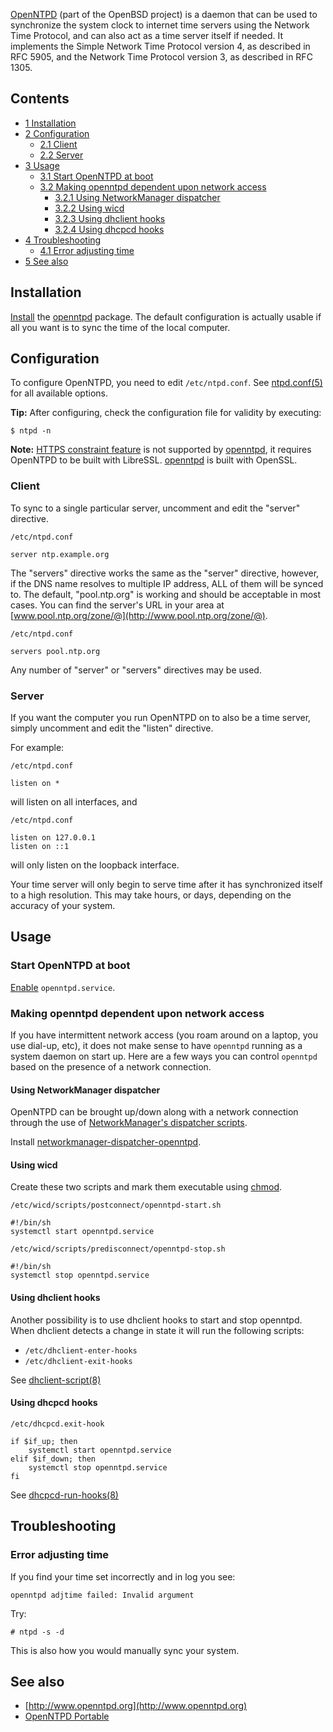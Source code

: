 [OpenNTPD](http://www.openntpd.org/) (part of the OpenBSD project) is a daemon that can be used to synchronize the system clock to internet time servers using the Network Time Protocol, and can also act as a time server itself if needed. It implements the Simple Network Time Protocol version 4, as described in RFC 5905, and the Network Time Protocol version 3, as described in RFC 1305.

## Contents

*   [1 Installation](#Installation)
*   [2 Configuration](#Configuration)
    *   [2.1 Client](#Client)
    *   [2.2 Server](#Server)
*   [3 Usage](#Usage)
    *   [3.1 Start OpenNTPD at boot](#Start_OpenNTPD_at_boot)
    *   [3.2 Making openntpd dependent upon network access](#Making_openntpd_dependent_upon_network_access)
        *   [3.2.1 Using NetworkManager dispatcher](#Using_NetworkManager_dispatcher)
        *   [3.2.2 Using wicd](#Using_wicd)
        *   [3.2.3 Using dhclient hooks](#Using_dhclient_hooks)
        *   [3.2.4 Using dhcpcd hooks](#Using_dhcpcd_hooks)
*   [4 Troubleshooting](#Troubleshooting)
    *   [4.1 Error adjusting time](#Error_adjusting_time)
*   [5 See also](#See_also)

## Installation

[Install](/index.php/Install "Install") the [openntpd](https://www.archlinux.org/packages/?name=openntpd) package. The default configuration is actually usable if all you want is to sync the time of the local computer.

## Configuration

To configure OpenNTPD, you need to edit `/etc/ntpd.conf`. See [ntpd.conf(5)](http://jlk.fjfi.cvut.cz/arch/manpages/man/ntpd.conf.5) for all available options.

**Tip:** After configuring, check the configuration file for validity by executing:
```
$ ntpd -n

```

**Note:** [HTTPS constraint feature](https://marc.info/?l=openbsd-tech&m=142356166731390&w=2) is not supported by [openntpd](https://www.archlinux.org/packages/?name=openntpd), it requires OpenNTPD to be built with LibreSSL. [openntpd](https://www.archlinux.org/packages/?name=openntpd) is built with OpenSSL.

### Client

To sync to a single particular server, uncomment and edit the "server" directive.

 `/etc/ntpd.conf` 
```
server ntp.example.org

```

The "servers" directive works the same as the "server" directive, however, if the DNS name resolves to multiple IP address, ALL of them will be synced to. The default, "pool.ntp.org" is working and should be acceptable in most cases. You can find the server's URL in your area at [www.pool.ntp.org/zone/@](http://www.pool.ntp.org/zone/@).

 `/etc/ntpd.conf` 
```
servers pool.ntp.org

```

Any number of "server" or "servers" directives may be used.

### Server

If you want the computer you run OpenNTPD on to also be a time server, simply uncomment and edit the "listen" directive.

For example:

 `/etc/ntpd.conf` 
```
listen on *

```

will listen on all interfaces, and

 `/etc/ntpd.conf` 
```
listen on 127.0.0.1
listen on ::1

```

will only listen on the loopback interface.

Your time server will only begin to serve time after it has synchronized itself to a high resolution. This may take hours, or days, depending on the accuracy of your system.

## Usage

### Start OpenNTPD at boot

[Enable](/index.php/Enable "Enable") `openntpd.service`.

### Making openntpd dependent upon network access

If you have intermittent network access (you roam around on a laptop, you use dial-up, etc), it does not make sense to have `openntpd` running as a system daemon on start up. Here are a few ways you can control `openntpd` based on the presence of a network connection.

#### Using NetworkManager dispatcher

OpenNTPD can be brought up/down along with a network connection through the use of [NetworkManager's dispatcher scripts](/index.php/NetworkManager#Network_services_with_NetworkManager_dispatcher "NetworkManager").

Install [networkmanager-dispatcher-openntpd](https://www.archlinux.org/packages/?name=networkmanager-dispatcher-openntpd).

#### Using wicd

Create these two scripts and mark them executable using [chmod](/index.php/Chmod "Chmod").

 `/etc/wicd/scripts/postconnect/openntpd-start.sh` 
```
#!/bin/sh
systemctl start openntpd.service

```
 `/etc/wicd/scripts/predisconnect/openntpd-stop.sh` 
```
#!/bin/sh
systemctl stop openntpd.service

```

#### Using dhclient hooks

Another possibility is to use dhclient hooks to start and stop openntpd. When dhclient detects a change in state it will run the following scripts:

*   `/etc/dhclient-enter-hooks`
*   `/etc/dhclient-exit-hooks`

See [dhclient-script(8)](http://jlk.fjfi.cvut.cz/arch/manpages/man/dhclient-script.8)

#### Using dhcpcd hooks

 `/etc/dhcpcd.exit-hook` 
```
if $if_up; then
	systemctl start openntpd.service
elif $if_down; then
	systemctl stop openntpd.service
fi

```

See [dhcpcd-run-hooks(8)](http://jlk.fjfi.cvut.cz/arch/manpages/man/dhcpcd-run-hooks.8)

## Troubleshooting

### Error adjusting time

If you find your time set incorrectly and in log you see:

```
openntpd adjtime failed: Invalid argument

```

Try:

```
# ntpd -s -d

```

This is also how you would manually sync your system.

## See also

*   [http://www.openntpd.org](http://www.openntpd.org)
*   [OpenNTPD Portable](https://github.com/openntpd-portable/openntpd-portable)